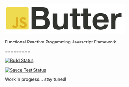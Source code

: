 ![Butter.js logo](https://raw.githubusercontent.com/GianlucaGuarini/Butter.js/master/logos/logo.png)

Functional Reactive Progamming Javascript Framework

=========

[![Build Status](https://travis-ci.org/GianlucaGuarini/Butter.js.svg?branch=master)](https://travis-ci.org/GianlucaGuarini/Butter.js)

[![Sauce Test Status](https://saucelabs.com/browser-matrix/butter.svg)](https://saucelabs.com/u/butter)

Work in progress... stay tuned!


